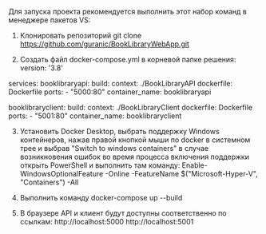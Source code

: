 Для запуска проекта рекомендуется выполнить этот набор команд в менеджере пакетов VS:

1. Клонировать репозиторий
git clone https://github.com/guranic/BookLibraryWebApp.git

3. Создать файл docker-compose.yml в корневой папке решения:
version: '3.8'

services:
  booklibraryapi:
    build:
      context: ./BookLibraryAPI
      dockerfile: Dockerfile
    ports:
      - "5000:80"
    container_name: booklibraryapi

  booklibraryclient:
    build:
      context: ./BookLibraryClient
      dockerfile: Dockerfile
    ports:
      - "5001:80"
    container_name: booklibraryclient

3. Установить Docker Desktop, выбрать поддержку Windows контейнеров, нажав правой кнопкой мыши по docker в системном трее и
выбрав "Switch to windows containers"
в случае возникновения ошибок во время процесса включения поддержки открыть PowerShell и выполнить там команду:
Enable-WindowsOptionalFeature -Online -FeatureName $("Microsoft-Hyper-V", "Containers") -All

4. Выполнить команду
docker-compose up --build

5. В браузере API и клиент будут доступны соответственно по ссылкам:
http://localhost:5000
http://localhost:5001

